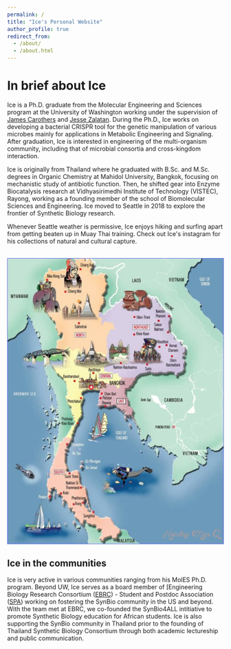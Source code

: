 ```yaml
---
permalink: /
title: "Ice's Personal Website"
author_profile: true
redirect_from: 
  - /about/
  - /about.html
---
```


# In brief about Ice

Ice is a Ph.D. graduate from the Molecular Engineering and Sciences program at the University of Washington working under the supervision of [James Carothers](https://sites.google.com/view/carothersresearchgroup/home?authuser=0) and [Jesse Zalatan](https://depts.washington.edu/jzlab/drupal/). 
During the Ph.D., Ice works on developing a bacterial CRISPR tool for the genetic manipulation of various microbes mainly for applications in Metabolic Engineering and Signaling. After graduation, Ice is interested in engineering of the multi-organism community, including that of microbial consortia and cross-kingdom interaction.

Ice is originally from Thailand where he graduated with B.Sc. and M.Sc. degrees in Organic Chemistry at Mahidol University, Bangkok, focusing on mechanistic study of antibiotic function. Then, he shifted gear into Enzyme Biocatalysis research at Vidhyasirimedhi Institute of Technology (VISTEC), Rayong, working as a founding member of the school of Biomolecular Sciences and Engineering. Ice moved to Seattle in 2018 to explore the frontier of Synthetic Biology research.

Whenever Seattle weather is permissive, Ice enjoys hiking and surfing apart from getting beaten up in Muay Thai training. Check out Ice's instagram for his collections of natural and cultural capture.

<br/><img src='/images/Thai-cultural-map.jfif'>

## Ice in the communities

Ice is very active in various communities ranging from his MolES Ph.D. program. Beyond UW, Ice serves as a board member of [Engineering Biology Research Consortium ([EBRC](https://ebrc.org/)) - Student and Postdoc Association ([SPA](https://ebrc.org/cholpisit-kiattisewee/)) working on fostering the SynBio community in the US and beyond. With the team met at EBRC, we co-founded the SynBio4ALL intitiative to promote Synthetic Biology education for African students. Ice is also supporting the SynBio community in Thailand prior to the founding of Thailand Synthetic Biology Consortium through both academic lectureship and public communication.